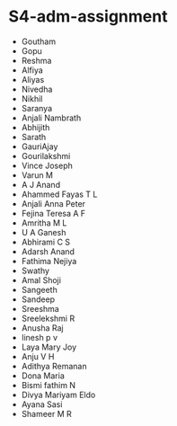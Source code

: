 # S4-adm-assignment
- Goutham
- Gopu
- Reshma
- Alfiya
- Aliyas
- Nivedha
- Nikhil
- Saranya
- Anjali Nambrath
- Abhijith 
- Sarath
- GauriAjay
- Gourilakshmi
- Vince Joseph
- Varun M
- A J Anand
- Ahammed Fayas T L
- Anjali Anna Peter
- Fejina Teresa A F
- Amritha M L
- U A Ganesh
- Abhirami C S
- Adarsh Anand
- Fathima Nejiya
- Swathy
- Amal Shoji
- Sangeeth
- Sandeep
- Sreeshma
- Sreelekshmi R
- Anusha Raj
- linesh p v
- Laya Mary Joy
- Anju V H
- Adithya Remanan
- Dona Maria
- Bismi fathim N
- Divya Mariyam Eldo
- Ayana Sasi
- Shameer M R

